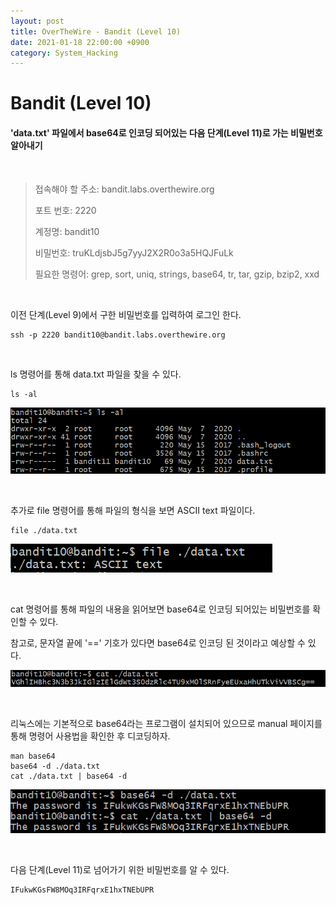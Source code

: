 ```yaml
---
layout: post
title: OverTheWire - Bandit (Level 10)
date: 2021-01-18 22:00:00 +0900
category: System_Hacking
---
```



# Bandit (Level 10)

#### 'data.txt' 파일에서 base64로 인코딩 되어있는 다음 단계(Level 11)로 가는 비밀번호 알아내기

<br/>


> 접속해야 할 주소:  bandit.labs.overthewire.org
>
> 포트 번호: 2220
>
> 계정명: bandit10
>
> 비밀번호: truKLdjsbJ5g7yyJ2X2R0o3a5HQJFuLk
>
> 필요한 명령어: grep, sort, uniq, strings, base64, tr, tar, gzip, bzip2, xxd

<br/>

이전 단계(Level 9)에서 구한 비밀번호를 입력하여 로그인 한다.

```shell
ssh -p 2220 bandit10@bandit.labs.overthewire.org
```

<br/>

ls 명령어를 통해 data.txt 파일을 찾을 수 있다. 

```shell
ls -al
```

![bandit10_1](/public/img/bandit10_1.PNG) 

<br/>

추가로 file 명령어를 통해 파일의 형식을 보면 ASCII text 파일이다.

```shell
file ./data.txt
```

![bandit10_2](/public/img/bandit10_2.PNG)

<br/>

cat 명령어를 통해 파일의 내용을 읽어보면 base64로 인코딩 되어있는 비밀번호를 확인할  수 있다.

참고로, 문자열 끝에 '==' 기호가 있다면 base64로 인코딩 된 것이라고 예상할 수 있다.

![bandit10_3](/public/img/bandit10_3.PNG) 

<br/>

리눅스에는 기본적으로 base64라는 프로그램이 설치되어 있으므로 manual 페이지를 통해 명령어 사용법을 확인한 후 디코딩하자.

```shell
man base64
base64 -d ./data.txt
cat ./data.txt | base64 -d
```

![bandit10_4](/public/img/bandit10_4.PNG) 

<br/>

다음 단계(Level 11)로 넘어가기 위한 비밀번호를 알 수 있다.

```shell
IFukwKGsFW8MOq3IRFqrxE1hxTNEbUPR
```



